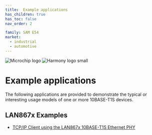 ```yaml
---
title:  Example applications
has_children: true
has_toc: false
nav_order: 2

family: SAM E54
market:
  - industrial
  - automotive
---
```


![Microchip logo](https://raw.githubusercontent.com/wiki/Microchip-MPLAB-Harmony/Microchip-MPLAB-Harmony.github.io/images/microchip_logo.png)
![Harmony logo small](https://raw.githubusercontent.com/wiki/Microchip-MPLAB-Harmony/Microchip-MPLAB-Harmony.github.io/images/microchip_mplab_harmony_logo_small.png)

# Example applications

The following applications are provided to demonstrate the typical
or interesting usage models of one or more 10BASE-T1S devices.

## LAN867x Examples
* [TCP/IP Client using the LAN867x 10BASE-T1S Ethernet PHY](./tcpip_iperf_10base_t1s/readme.md)
